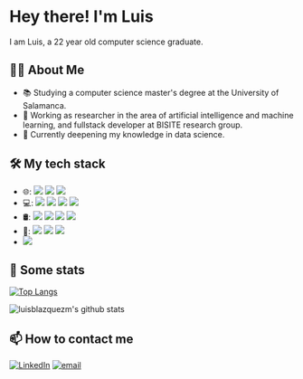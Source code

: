 # Hey there! I'm Luis

I am Luis, a 22 year old computer science graduate.

## 🙋‍♂️ About Me
- 📚 Studying a computer science master's degree at the University of Salamanca.
- 💼 Working as researcher in the area of artificial intelligence and machine learning, and fullstack developer at BISITE research group.
- 🌱 Currently deepening my knowledge in data science.

## 🛠 My tech stack
- 🌐: <img src="https://img.shields.io/badge/react%20-%2320232a.svg?&style=for-the-badge&logo=react&logoColor=%2361DAFB" /> <img src="https://img.shields.io/badge/node.js%20-%2343853D.svg?&style=for-the-badge&logo=node.js&logoColor=white" /> <img src="https://img.shields.io/badge/typescript%20-%23007ACC.svg?&style=for-the-badge&logo=typescript&logoColor=white" /> 
- 💻: <img src="https://img.shields.io/badge/python%20-%2314354C.svg?&style=for-the-badge&logo=python&logoColor=white" /> <img src="https://img.shields.io/badge/Celery-%2337814A.svg?&style=for-the-badge&logo=Celery&logoColor=white"/> <img src="https://img.shields.io/badge/flask%20-%23000.svg?&style=for-the-badge&logo=flask&logoColor=white" /> <img src="https://img.shields.io/badge/java-%23ED8B00.svg?&style=for-the-badge&logo=java&logoColor=white" />
- 🛢: <img src="https://img.shields.io/badge/MongoDB-%234ea94b.svg?&style=for-the-badge&logo=mongodb&logoColor=white" /> <img src="https://img.shields.io/badge/postgres-%23316192.svg?&style=for-the-badge&logo=postgresql&logoColor=white" /> <img src="https://img.shields.io/badge/mysql-%2300f.svg?&style=for-the-badge&logo=mysql&logoColor=white" /> <img src="https://img.shields.io/badge/redis-%23DC382D.svg?&style=for-the-badge&logo=Redis&logoColor=white">
- 🔧: <img src="https://img.shields.io/badge/Git-%23F05032.svg?&style=for-the-badge&logo=Git&logoColor=white" /> <img src="https://img.shields.io/badge/Amazon%20AWS-%23232F3E.svg?&style=for-the-badge&logo=Amazon%20AWS&logoColor=white"> <img src="https://img.shields.io/badge/NGINX-%23269539.svg?&style=for-the-badge&logo=NGINX&logoColor=white" />
- <img src="https://img.shields.io/badge/Scikit%20LearnColor?logo=scikit-learn&logoColor=orange&style=for-the-badge" />

## 🚀 Some stats
  [![Top Langs](https://github-readme-stats.vercel.app/api/top-langs/?username=luisblazquezm&layout=compact&hide=Ada,Makefile,HTML,CSS&langs_count=20)](https://github.com/anuraghazra/github-readme-stats)

  ![luisblazquezm's github stats](https://github-readme-stats.vercel.app/api?username=luisblazquezm&count_private=true&include_all_commits=true&show_icons=true)

## 📫 How to contact me

<p>
<a href="https://www.linkedin.com/in/luis-blazquez-mi%C3%B1ambres-167947192/"><img alt="LinkedIn" src="https://img.shields.io/badge/linkedin-%230077B5.svg?&style=for-the-badge&logo=linkedin&logoColor=white"></a>
<a href="mailto:luisblazquezm@usal.es"><img alt="email" src="https://img.shields.io/badge/gmail-%23D14836.svg?&style=for-the-badge&logo=gmail&logoColor=white"></a>
</p>
